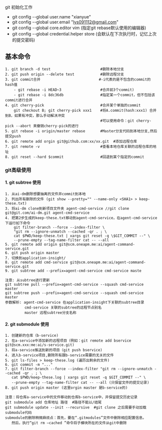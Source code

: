 

git 初始化工作
* git config --global user.name "xianyue"
* git config --global user.email "lys091112@gmail.com"
* git config --global core.editor vim  (指定git rebase默认使用的编辑器)
* git config --global credential.helper store (会默认在下次执行时，记忆上次的提交密码)

## 基本命令
   
    1. git branch -d test                       #删除本地分支 
    2. git push origin --delete test            #删除远程分支
    3. git commit合并                           #-i代表的是不包含的commit的hash值
        - git rebase -i HEAD~3                  #合并前3个commit)
        - git rebase -i 8dc36db                 #指定某一个commit，但不包括该commit进行合并
    4. git cherry-pick                          #合并某个单独的commit
        git checkout B; git cherry-pick xxx1    #将A.commit(hash:xxx1) 合并到B，如果有冲突，那么手动解决冲突
                                                #可以使用命令：git cherry-pick --abort 来撤销cherry-pick的进行
    5. git rebase -i origin/master rebase       #Master分支代码到本地分支,然后提交push
    6. git remote add orgin git@github.com:xx/xx.git  #添加远程仓库
    7. git remote -v                            #查看本地仓库关联的远程仓库的地址
    8. git reset --hard $commit                 #回退到某个指定的commit



### git高级使用
#### 1. git subtree 使用

    1. 从ai-dm删除想要抽离的文件并commit到本地
    2. 列出所有删除的文件 (git show --pretty="" --name-only <SHA1> > keep-these.txt)
    3. 将ai-dm clone到新项目文件夹 agent-cmd-service //git clone git@git.com/ai-dm.git agent-cmd-service
    4. 把第2步生成的keep-these.txt移动到agent-cmd-service，在agent-cmd-service下运行如下命令
        git filter-branch --force --index-filter \
        "git rm --ignore-unmatch --cached -qr . ; \
        cat $PWD/keep-these.txt | xargs git reset -q \$GIT_COMMIT --" \
        --prune-empty --tag-name-filter cat -- --all
    5. git remote add origin git@scm.oneapm.me:ai/agent-command-service.git
    6. git push origin master
    7. 切换到application-insight/
    8. git remote add cmd-service git@scm.oneapm.me:ai/agent-command-service.git
    9. git subtree add --prefix=agent-cmd-service cmd-service maste

    注意: 从subtree进行更新
    git subtree pull --prefix=agent-cmd-service --squash cmd-service master
    git subtree push --prefix=agent-cmd-service --squash cmd-service master
    参数解析: agent-cmd-service 在application-insight下关联的subtree目录
             cmd-service 关联的subtree的远程节点别名
             master 远程subtree分支名称

#### 2. git submodule 使用

    1. 创建新的仓库（b-service)
    2. 在a-service中添加新的远程项目（例如：git remote add bservice git@scm.xxx:me:ai/s-service.git) 
    3. 将a-service推送到新的项目（git push bservice)
    4. 进入b-service项目,删除所有跟b-service需要的无关的文件
    5. git ls-files > keep-these.log (遍历出剩余的文件)
    6. git commit -m "..."
    7. git filter-branch --force --index-filter "git rm --ignore-unmatch --cached -qr . ; \
       cat $PWD/keep-these.log | xargs git reset -q $GIT_COMMIT --" \
       --prune-empty --tag-name-filter cat -- --all (只保留文件的提交记录)
    8. git push origin master (这里orgin master 是b-service的)
    
    注意：将仓库a-service中的文件移动到仓库b-service中，并保留提交历史记录
    git submodule add 仓库地址 路径  #路径不能以/结尾
    git submodule update --init --recursive  #git clone 之后需要手动加载submodule代码
    submodule的删除稍微麻烦点：首先，要在“.gitmodules”文件中删除相应配置信息。
       然后，执行“git rm –cached ”命令将子模块所在的文件从git中删除
